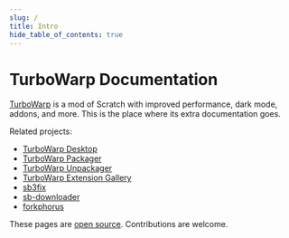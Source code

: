 ```yaml
---
slug: /
title: Intro
hide_table_of_contents: true
---
```


# TurboWarp Documentation

[TurboWarp](https://turbowarp.org/) is a mod of Scratch with improved performance, dark mode, addons, and more. This is the place where its extra documentation goes.

Related projects:

 - [TurboWarp Desktop](https://desktop.turbowarp.org/)
 - [TurboWarp Packager](https://packager.turbowarp.org/)
 - [TurboWarp Unpackager](https://turbowarp.github.io/unpackager/)
 - [TurboWarp Extension Gallery](https://extensions.turbowarp.org/)
 - [sb3fix](https://turbowarp.github.io/sb3fix/)
 - [sb-downloader](https://forkphorus.github.io/sb-downloader/)
 - [forkphorus](https://forkphorus.github.io/)

These pages are [open source](https://github.com/TurboWarp/docs). Contributions are welcome.
